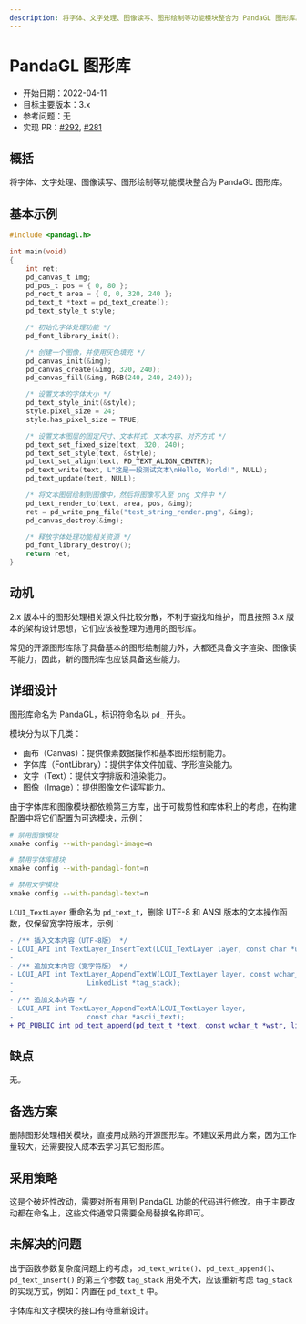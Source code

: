 ```yaml
---
description: 将字体、文字处理、图像读写、图形绘制等功能模块整合为 PandaGL 图形库。
---
```


# PandaGL 图形库

- 开始日期：2022-04-11
- 目标主要版本：3.x
- 参考问题：无
- 实现 PR：[#292](https://github.com/lc-soft/LCUI/pull/292), [#281](https://github.com/lc-soft/LCUI/pull/281)

## 概括

将字体、文字处理、图像读写、图形绘制等功能模块整合为 PandaGL 图形库。

## 基本示例

```c
#include <pandagl.h>

int main(void)
{
	int ret;
	pd_canvas_t img;
	pd_pos_t pos = { 0, 80 };
	pd_rect_t area = { 0, 0, 320, 240 };
	pd_text_t *text = pd_text_create();
	pd_text_style_t style;

	/* 初始化字体处理功能 */
	pd_font_library_init();

	/* 创建一个图像，并使用灰色填充 */
	pd_canvas_init(&img);
	pd_canvas_create(&img, 320, 240);
	pd_canvas_fill(&img, RGB(240, 240, 240));

	/* 设置文本的字体大小 */
	pd_text_style_init(&style);
	style.pixel_size = 24;
	style.has_pixel_size = TRUE;

	/* 设置文本图层的固定尺寸、文本样式、文本内容、对齐方式 */
	pd_text_set_fixed_size(text, 320, 240);
	pd_text_set_style(text, &style);
	pd_text_set_align(text, PD_TEXT_ALIGN_CENTER);
	pd_text_write(text, L"这是一段测试文本\nHello, World!", NULL);
	pd_text_update(text, NULL);

	/* 将文本图层绘制到图像中，然后将图像写入至 png 文件中 */
	pd_text_render_to(text, area, pos, &img);
	ret = pd_write_png_file("test_string_render.png", &img);
	pd_canvas_destroy(&img);

	/* 释放字体处理功能相关资源 */
	pd_font_library_destroy();
	return ret;
}
```

## 动机

2.x 版本中的图形处理相关源文件比较分散，不利于查找和维护，而且按照 3.x 版本的架构设计思想，它们应该被整理为通用的图形库。

常见的开源图形库除了具备基本的图形绘制能力外，大都还具备文字渲染、图像读写能力，因此，新的图形库也应该具备这些能力。

## 详细设计

图形库命名为 PandaGL，标识符命名以 `pd_` 开头。

模块分为以下几类：

- 画布（Canvas）：提供像素数据操作和基本图形绘制能力。
- 字体库（FontLibrary）：提供字体文件加载、字形渲染能力。
- 文字（Text）：提供文字排版和渲染能力。
- 图像（Image）：提供图像文件读写能力。

由于字体库和图像模块都依赖第三方库，出于可裁剪性和库体积上的考虑，在构建配置中将它们配置为可选模块，示例：

```sh
# 禁用图像模块
xmake config --with-pandagl-image=n

# 禁用字体库模块
xmake config --with-pandagl-font=n

# 禁用文字模块
xmake config --with-pandagl-text=n
```

`LCUI_TextLayer` 重命名为 `pd_text_t`，删除 UTF-8 和 ANSI 版本的文本操作函数，仅保留宽字符版本，示例：

```diff
- /** 插入文本内容（UTF-8版） */
- LCUI_API int TextLayer_InsertText(LCUI_TextLayer layer, const char *utf8_str);
-
- /** 追加文本内容（宽字符版） */
- LCUI_API int TextLayer_AppendTextW(LCUI_TextLayer layer, const wchar_t *wstr,
- 				   LinkedList *tag_stack);
-
- /** 追加文本内容 */
- LCUI_API int TextLayer_AppendTextA(LCUI_TextLayer layer,
- 				   const char *ascii_text);
+ PD_PUBLIC int pd_text_append(pd_text_t *text, const wchar_t *wstr, list_t *tag_stack);
```

## 缺点

无。

## 备选方案

删除图形处理相关模块，直接用成熟的开源图形库。不建议采用此方案，因为工作量较大，还需要投入成本去学习其它图形库。

## 采用策略

这是个破坏性改动，需要对所有用到 PandaGL 功能的代码进行修改。由于主要改动都在命名上，这些文件通常只需要全局替换名称即可。

## 未解决的问题

出于函数参数复杂度问题上的考虑，`pd_text_write()`、`pd_text_append()`、`pd_text_insert()` 的第三个参数 `tag_stack` 用处不大，应该重新考虑 `tag_stack` 的实现方式，例如：内置在 `pd_text_t` 中。

字体库和文字模块的接口有待重新设计。
